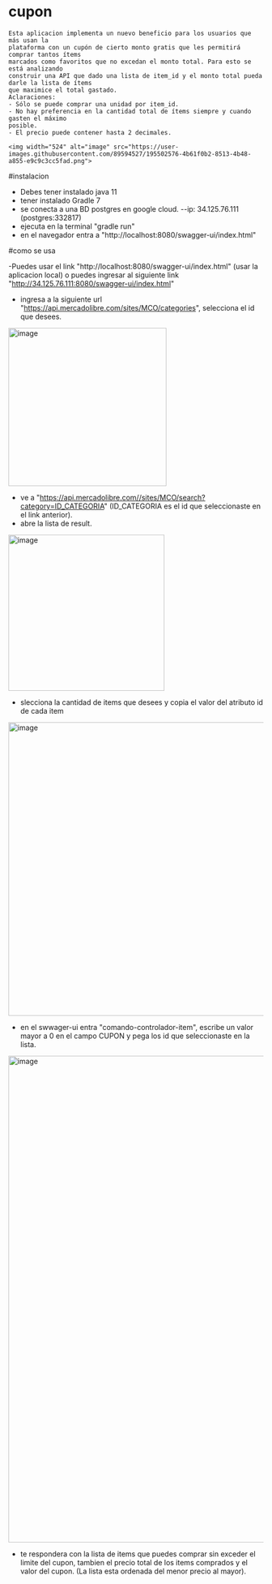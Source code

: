# cupon

    Esta aplicacion implementa un nuevo beneficio para los usuarios que más usan la
    plataforma con un cupón de cierto monto gratis que les permitirá comprar tantos ítems
    marcados como favoritos que no excedan el monto total. Para esto se está analizando
    construir una API que dado una lista de item_id y el monto total pueda darle la lista de ítems
    que maximice el total gastado.
    Aclaraciones:
    - Sólo se puede comprar una unidad por item_id.
    - No hay preferencia en la cantidad total de ítems siempre y cuando gasten el máximo
    posible.
    - El precio puede contener hasta 2 decimales. 
    
    <img width="524" alt="image" src="https://user-images.githubusercontent.com/89594527/195502576-4b61f0b2-8513-4b48-a855-e9c9c3cc5fad.png">


#instalacion

  - Debes tener instalado java 11
  - tener instalado Gradle 7
  - se conecta a una BD postgres en google cloud. 
    --ip: 34.125.76.111 (postgres:332817)
  - ejecuta en la terminal "gradle run"
  - en el navegador entra a "http://localhost:8080/swagger-ui/index.html"
  
#como se usa

  -Puedes usar el link "http://localhost:8080/swagger-ui/index.html" (usar la aplicacion local) o puedes ingresar al siguiente 
     link "http://34.125.76.111:8080/swagger-ui/index.html"

  - ingresa a la siguiente url "https://api.mercadolibre.com/sites/MCO/categories", selecciona el id que desees.
  <img width="312" alt="image" src="https://user-images.githubusercontent.com/89594527/195500272-623554e3-876c-459d-9912-bd197d08d98c.png">

  - ve a "https://api.mercadolibre.com//sites/MCO/search?category=ID_CATEGORIA" (ID_CATEGORIA es el id que seleccionaste en el link anterior).
  - abre la lista de result.
  <img width="308" alt="image" src="https://user-images.githubusercontent.com/89594527/195500677-bef062ea-13ab-4479-b911-51c006f33582.png">
  
  - slecciona la cantidad de items que desees y copia el valor del atributo id de cada item
  <img width="579" alt="image" src="https://user-images.githubusercontent.com/89594527/195500952-9527cb71-6723-417b-846d-fbf431e7974d.png">

  - en el swwager-ui entra "comando-controlador-item", escribe un valor mayor a 0 en el campo CUPON y pega los id que seleccionaste en la lista.
  <img width="960" alt="image" src="https://user-images.githubusercontent.com/89594527/195501326-bf420f30-d2d3-47f0-9dd7-994b829dc4ca.png">
  
  - te respondera con la lista de items que puedes comprar sin exceder el limite del cupon, tambien el precio total de los items comprados y el valor del cupon.
      (La lista esta ordenada del menor precio al mayor).
      
  


  

